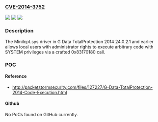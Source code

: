### [CVE-2014-3752](https://cve.mitre.org/cgi-bin/cvename.cgi?name=CVE-2014-3752)
![](https://img.shields.io/static/v1?label=Product&message=n%2Fa&color=blue)
![](https://img.shields.io/static/v1?label=Version&message=n%2Fa&color=blue)
![](https://img.shields.io/static/v1?label=Vulnerability&message=n%2Fa&color=brighgreen)

### Description

The MiniIcpt.sys driver in G Data TotalProtection 2014 24.0.2.1 and earlier allows local users with administrator rights to execute arbitrary code with SYSTEM privileges via a crafted 0x83170180 call.

### POC

#### Reference
- http://packetstormsecurity.com/files/127227/G-Data-TotalProtection-2014-Code-Execution.html

#### Github
No PoCs found on GitHub currently.

